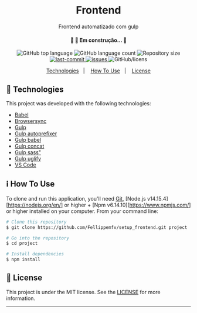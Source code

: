 <h1 align="center">
    Frontend
</h1>
<p align="center">
    Frontend automatizado com gulp
</p>
<h4 align="center"> 
	🚧  🚀 Em construção...  🚧
</h4>

<p align="center">
  <img alt="GitHub top language" src="https://img.shields.io/github/languages/top/Fellippemfv/setup_frontend">

  <img alt="GitHub language count" src="https://img.shields.io/github/languages/count/Fellippemfv/setup_frontend">

  <img alt="Repository size" src="https://img.shields.io/github/repo-size/Fellippemfv/setup_frontend">
  
  <a href="https://github.com/Fellippemfv/setup_frontend/commits/master">
    <img alt="last-commit" src="https://img.shields.io/github/last-commit/Fellippemfv/setup_frontend">
  </a>

  <a href="https://github.com/Fellippemfv/setup_frontend/issues">
    <img alt="issues" src="https://img.shields.io/github/issues/Fellippemfv/setup_frontend">
  </a>

  <img alt="GitHub/licens" src="link_da_licens">
</p>

<p align="center">
  <a href="#rocket-technologies">Technologies</a>&nbsp;&nbsp;&nbsp;|&nbsp;&nbsp;&nbsp;
  <a href="#information_source-how-to-use">How To Use</a>&nbsp;&nbsp;&nbsp;|&nbsp;&nbsp;&nbsp;
  <a href="#memo-license">License</a>
</p>

## :rocket: Technologies

This project was developed with the following technologies:

-  [Babel](https://babeljs.io/)
-  [Browsersync](https://www.browsersync.io/)
-  [Gulp](https://gulpjs.com/)
-  [Gulp autoprefixer](https://www.npmjs.com/package/gulp-autoprefixer)
-  [Gulp babel](https://snyk.io/advisor/npm-package/gulp-babel)
-  [Gulp concat](https://www.npmjs.com/package/gulp-concat/)
-  [Gulp sass"](https://www.npmjs.com/package/gulp-sass)
-  [Gulp uglify](https://preview.npmjs.com/package/gulp-uglify/v/3.0.2)
-  [VS Code](https://code.visualstudio.com/)

## :information_source: How To Use

To clone and run this application, you'll need [Git](https://git-scm.com), [Node.js v14.15.4][https://nodejs.org/en/] or higher + [Npm v6.14.10][https://www.npmjs.com/] or higher installed on your computer. From your command line:

```bash
# Clone this repository
$ git clone https://github.com/Fellippemfv/setup_frontend.git project

# Go into the repository
$ cd project

# Install dependencies
$ npm install

```

## :memo: License
This project is under the MIT license. See the [LICENSE](link_da_license) for more information.

---
